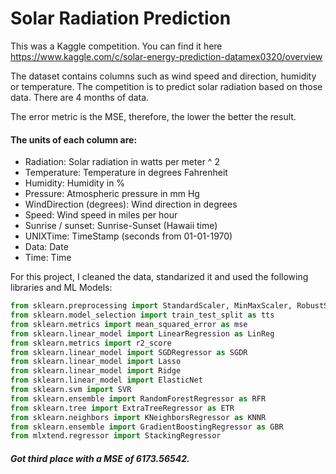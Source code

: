 # Solar Radiation Prediction

This was a Kaggle competition. You can find it here https://www.kaggle.com/c/solar-energy-prediction-datamex0320/overview

The dataset contains columns such as wind speed and direction, humidity or temperature. The competition is to predict solar radiation based on those data. There are 4 months of data.

The error metric is the MSE, therefore, the lower the better the result.

#### The units of each column are:

- Radiation: Solar radiation in watts per meter ^ 2
- Temperature: Temperature in degrees Fahrenheit
- Humidity: Humidity in %
- Pressure: Atmospheric pressure in mm Hg
- WindDirection (degrees): Wind direction in degrees
- Speed: Wind speed in miles per hour
- Sunrise / sunset: Sunrise-Sunset (Hawaii time)
- UNIXTime: TimeStamp (seconds from 01-01-1970)
- Data: Date
- Time: Time



For this project, I cleaned the data, standarized it and used the following libraries and ML Models:

```python
from sklearn.preprocessing import StandardScaler, MinMaxScaler, RobustScaler
from sklearn.model_selection import train_test_split as tts
from sklearn.metrics import mean_squared_error as mse
from sklearn.linear_model import LinearRegression as LinReg
from sklearn.metrics import r2_score
from sklearn.linear_model import SGDRegressor as SGDR
from sklearn.linear_model import Lasso
from sklearn.linear_model import Ridge
from sklearn.linear_model import ElasticNet
from sklearn.svm import SVR
from sklearn.ensemble import RandomForestRegressor as RFR
from sklearn.tree import ExtraTreeRegressor as ETR
from sklearn.neighbors import KNeighborsRegressor as KNNR
from sklearn.ensemble import GradientBoostingRegressor as GBR
from mlxtend.regressor import StackingRegressor
```

##### Got third place with a MSE of 6173.56542. 
